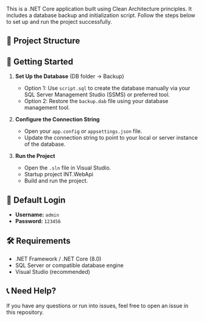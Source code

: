 This is a .NET Core application built using Clean Architecture principles. It includes a database backup and initialization script. Follow the steps below to set up and run the project successfully.

## 📁 Project Structure


## 🚀 Getting Started

1. **Set Up the Database** (DB folder -> Backup)

   - Option 1: Use `script.sql` to create the database manually via your SQL Server Management Studio (SSMS) or preferred tool.
   - Option 2: Restore the `backup.dab` file using your database management tool.

2. **Configure the Connection String**

   - Open your `app.config` or `appsettings.json` file.
   - Update the connection string to point to your local or server instance of the database.

3. **Run the Project**

   - Open the `.sln` file in Visual Studio.
   - Startup project INT.WebApi
   - Build and run the project.

## 🔐 Default Login

- **Username:** `admin`  
- **Password:** `123456`



## 🛠️ Requirements

- .NET Framework / .NET Core (8.0)
- SQL Server or compatible database engine
- Visual Studio (recommended)

## 📞 Need Help?

If you have any questions or run into issues, feel free to open an issue in this repository.


